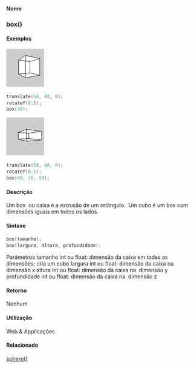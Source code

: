 
#### Nome
### box()

#### Exemplos
<img border="0" height="100" src="media/box_.gif" width="100"/>

```pde
translate(58, 48, 0); 
rotateY(0.5); 
box(40); 

```
<img border="0" height="100" src="media/box_2.gif" width="100"/>

```pde
translate(58, 48, 0); 
rotateY(0.5); 
box(40, 20, 50); 

```

#### Descrição
Um box  ou caixa é a extrusão de
um retângulo.  Um cubo é um box com
dimensões iguais em todos os lados.

#### Sintaxe
```pde
box(tamanho);
box(largura, altura, profundidade);

```
Parâmetros
tamanho
int ou float: dimensão da caixa em todas as dimensões; cria um cubo
largura
int ou float: dimensão da caixa na dimensão x
altura
int ou float: dimensão da caixa na  dimensão y
profundidade
int ou float: dimensão da caixa na  dimensão z

#### Retorno

	
Nenhum

#### Utilização

	
Web & Applicações

#### Relacionado
[sphere()](sphere_)
